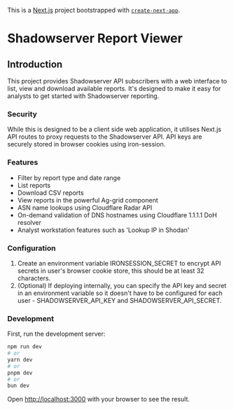 This is a [Next.js](https://nextjs.org) project bootstrapped with [`create-next-app`](https://nextjs.org/docs/app/api-reference/cli/create-next-app).

# Shadowserver Report Viewer

## Introduction

This project provides Shadowserver API subscribers with a web interface to list, view and download available reports. It's designed to make it easy for analysts to get started with Shadowserver reporting.

### Security
While this is designed to be a client side web application, it utilises Next.js API routes to proxy requests to the Shadowserver API.
API keys are securely stored in browser cookies using iron-session.


### Features

- Filter by report type and date range
- List reports
- Download CSV reports
- View reports in the powerful Ag-grid component
- ASN name lookups using Cloudflare Radar API
- On-demand validation of DNS hostnames using Cloudflare 1.1.1.1 DoH resolver
- Analyst workstation features such as 'Lookup IP in Shodan'

### Configuration

1. Create an environment variable IRONSESSION_SECRET to encrypt API secrets in user's browser cookie store, this should be at least 32 characters.
2. (Optional) If deploying internally, you can specify the API key and secret in an environment variable so it doesn't have to be configured for each user - SHADOWSERVER_API_KEY and SHADOWSERVER_API_SECRET.

### Development

First, run the development server:

```bash
npm run dev
# or
yarn dev
# or
pnpm dev
# or
bun dev
```

Open [http://localhost:3000](http://localhost:3000) with your browser to see the result.
